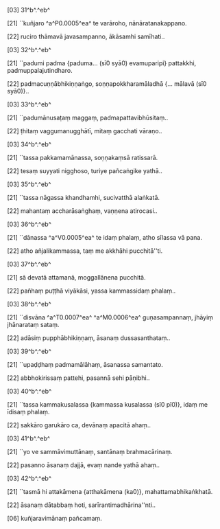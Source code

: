 [03] 31^b^.^eb^

[21] ``kuñjaro ^a^P0.0005^ea^ te varāroho,  nānāratanakappano.

[22] ruciro thāmavā javasampanno, ākāsamhi samīhati..

[03] 32^b^.^eb^

[21] ``padumi padma {paduma... (sī0 syā0) evamuparipi}   pattakkhi, padmuppalajutindharo.

[22] padmacuṇṇābhikiṇṇaṅgo, soṇṇapokkharamāladhā {... mālavā (sī0 syā0)}..

[03] 33^b^.^eb^

[21] ``padumānusaṭaṃ maggaṃ, padmapattavibhūsitaṃ..

[22] ṭhitaṃ vaggumanugghātī, mitaṃ gacchati vāraṇo..

[03] 34^b^.^eb^

[21] ``tassa pakkamamānassa, soṇṇakaṃsā ratissarā.

[22] tesaṃ suyyati nigghoso, turiye pañcaṅgike yathā..

[03] 35^b^.^eb^

[21] ``tassa nāgassa khandhamhi, sucivatthā alaṅkatā.

[22] mahantaṃ accharāsaṅghaṃ, vaṇṇena atirocasi..

[03] 36^b^.^eb^

[21] ``dānassa ^a^V0.0005^ea^ te idaṃ phalaṃ, atho sīlassa vā pana.

[22] atho añjalikammassa, taṃ me akkhāhi pucchitā''ti.

[03] 37^b^.^eb^

[21] sā devatā attamanā, moggallānena pucchitā.

[22] pañhaṃ puṭṭhā viyākāsi, yassa kammassidaṃ phalaṃ..

[03] 38^b^.^eb^

[21] ``disvāna ^a^T0.0007^ea^ ^a^M0.0006^ea^ guṇasampannaṃ, jhāyiṃ jhānarataṃ sataṃ.

[22] adāsiṃ pupphābhikiṇṇaṃ, āsanaṃ dussasanthataṃ..

[03] 39^b^.^eb^

[21] ``upaḍḍhaṃ padmamālāhaṃ, āsanassa samantato.

[22] abbhokirissaṃ pattehi, pasannā sehi pāṇibhi..

[03] 40^b^.^eb^

[21] ``tassa kammakusalassa {kammassa kusalassa (sī0 pī0)}, idaṃ me īdisaṃ phalaṃ.

[22] sakkāro garukāro ca, devānaṃ apacitā ahaṃ..

[03] 41^b^.^eb^

[21] ``yo ve sammāvimuttānaṃ, santānaṃ brahmacārinaṃ.

[22] pasanno āsanaṃ dajjā, evaṃ nande yathā ahaṃ..

[03] 42^b^.^eb^

[21] ``tasmā hi attakāmena {atthakāmena (ka0)}, mahattamabhikaṅkhatā.

[22] āsanaṃ dātabbaṃ hoti, sarīrantimadhārina''nti..

[06] kuñjaravimānaṃ pañcamaṃ.